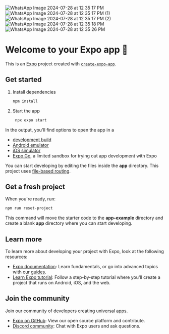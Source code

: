 ![WhatsApp Image 2024-07-28 at 12 35 17 PM](https://github.com/user-attachments/assets/6cdff527-b9e7-466d-9f81-d5f5a0fc1879)
![WhatsApp Image 2024-07-28 at 12 35 17 PM (1)](https://github.com/user-attachments/assets/4792a0cb-87ba-4df3-aeee-4a25dd0ec3ae)
![WhatsApp Image 2024-07-28 at 12 35 17 PM (2)](https://github.com/user-attachments/assets/7ed7670f-ea06-4ee3-8ad0-b1075ed7543f)
![WhatsApp Image 2024-07-28 at 12 35 18 PM](https://github.com/user-attachments/assets/f59f02ce-bb82-4449-bc0b-6b96e048b93d)
![WhatsApp Image 2024-07-28 at 12 35 26 PM](https://github.com/user-attachments/assets/79b030ae-47e6-4fc6-b3ab-06e1cdd8e7da)
# Welcome to your Expo app 👋

This is an [Expo](https://expo.dev) project created with [`create-expo-app`](https://www.npmjs.com/package/create-expo-app).

## Get started

1. Install dependencies

   ```bash
   npm install
   ```

2. Start the app

   ```bash
    npx expo start
   ```

In the output, you'll find options to open the app in a

- [development build](https://docs.expo.dev/develop/development-builds/introduction/)
- [Android emulator](https://docs.expo.dev/workflow/android-studio-emulator/)
- [iOS simulator](https://docs.expo.dev/workflow/ios-simulator/)
- [Expo Go](https://expo.dev/go), a limited sandbox for trying out app development with Expo

You can start developing by editing the files inside the **app** directory. This project uses [file-based routing](https://docs.expo.dev/router/introduction).

## Get a fresh project

When you're ready, run:

```bash
npm run reset-project
```

This command will move the starter code to the **app-example** directory and create a blank **app** directory where you can start developing.

## Learn more

To learn more about developing your project with Expo, look at the following resources:

- [Expo documentation](https://docs.expo.dev/): Learn fundamentals, or go into advanced topics with our [guides](https://docs.expo.dev/guides).
- [Learn Expo tutorial](https://docs.expo.dev/tutorial/introduction/): Follow a step-by-step tutorial where you'll create a project that runs on Android, iOS, and the web.

## Join the community

Join our community of developers creating universal apps.

- [Expo on GitHub](https://github.com/expo/expo): View our open source platform and contribute.
- [Discord community](https://chat.expo.dev): Chat with Expo users and ask questions.
